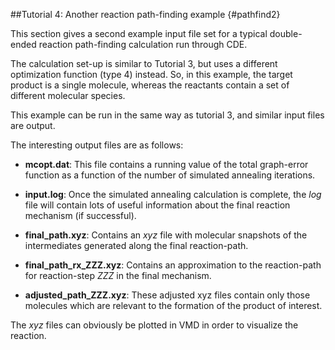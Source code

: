 ##Tutorial 4: Another reaction path-finding example {#pathfind2}

This section gives a second example input file set for a typical double-ended reaction path-finding calculation run through CDE.

The calculation set-up is similar to Tutorial 3, but uses a different optimization function (type 4) instead. So, in this example, the target product is a single molecule, whereas the reactants contain a set of different molecular species.

This example can be run in the same way as tutorial 3, and similar input files are output.

The interesting output files are as follows:

- **mcopt.dat**: This file contains a running value of the total graph-error function as a function of the number of simulated annealing iterations.

- **input.log**: Once the simulated annealing calculation is complete, the *log* file will contain lots of useful information about the final reaction mechanism (if successful).

- **final_path.xyz**: Contains an *xyz* file with molecular snapshots of the intermediates generated along the final reaction-path.

- **final_path_rx_ZZZ.xyz**: Contains an approximation to the reaction-path for reaction-step *ZZZ* in the final mechanism.

- **adjusted_path_ZZZ.xyz**: These adjusted xyz files contain only those molecules which are relevant to the formation of the product of interest.

The *xyz* files can obviously be plotted in VMD in order to visualize the reaction.


